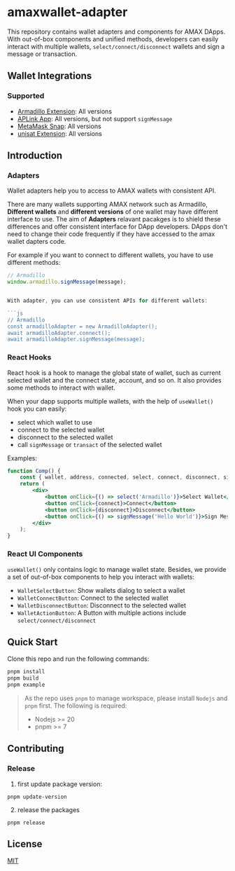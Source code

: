 # amaxwallet-adapter

This repository contains wallet adapters and components for AMAX DApps. With out-of-box components and unified methods, developers can easily interact with multiple wallets, `select/connect/disconnect` wallets and sign a message or transaction.

## Wallet Integrations

### Supported

-   [Armadillo Extension](https://chromewebstore.google.com/detail/armadillo/ahkbnfljhaifiikpkhnkeobchonbpjpb?hl=zh-CN&utm_source=ext_sidebar): All versions
-   [APLink App](https://aplink.app/): All versions,  but not support `signMessage`
-   [MetaMask Snap](https://snaps.metamask.io/snap/npm/amax/amaxsnap/): All versions
-   [unisat Extension](https://github.com/armoniax/amaxjs/tree/main/packages/amaxwallet-adapter/packages/adapters/wallets/unisat): All versions


## Introduction

### Adapters

Wallet adapters help you to access to AMAX wallets with consistent API.

There are many wallets supporting AMAX network such as Armadillo,  **Different wallets** and **different versions** of one wallet may have different interface to use. The aim of **Adapters** relavant pacakges is to shield these differences and offer consistent interface for DApp developers. DApps don't need to change their code frequently if they have accessed to the amax wallet dapters code.

For example if you want to connect to different wallets, you have to use different methods:

```js
// Armadillo
window.armadillo.signMessage(message);


With adapter, you can use consistent APIs for different wallets:

```js
// Armadillo
const armadilloAdapter = new ArmadilloAdapter();
await armadilloAdapter.connect();
await armadilloAdapter.signMessage(message);

```

### React Hooks

React hook is a hook to manage the global state of wallet, such as current selected wallet and the connect state, account, and so on. It also provides some methods to interact with wallet.

When your dapp supports multiple wallets, with the help of `useWallet()` hook you can easily:

-   select which wallet to use
-   connect to the selected wallet
-   disconnect to the selected wallet
-   call `signMessage` or `transact` of the selected wallet

Examples:

```jsx
function Comp() {
    const { wallet, address, connected, select, connect, disconnect, signMessage, signTransaction } = useWallet();
    return (
        <div>
            <button onClick={() => select('Armadillo')}>Select Wallet</button>
            <button onClick={connect}>Connect</button>
            <button onClick={disconnect}>Disconnect</button>
            <button onClick={() => signMessage('Hello World')}>Sign Message</button>
        </div>
    );
}
```

### React UI Components

`useWallet()` only contains logic to manage wallet state. Besides, we provide a set of out-of-box components to help you interact with wallets:

-   `WalletSelectButton`: Show wallets dialog to select a wallet
-   `WalletConnectButton`: Connect to the selected wallet
-   `WalletDisconnectButton`: Disconnect to the selected wallet
-   `WalletActionButton`: A Button with multiple actions include `select/connect/disconnect`



## Quick Start

Clone this repo and run the following commands:

```bash
pnpm install
pnpm build
pnpm example
```

> As the repo uses `pnpm` to manage workspace, please install `Nodejs` and `pnpm` first.
> The following is required:
>
> -   Nodejs >= 20
> -   pnpm >= 7

## Contributing

### Release

1. first update package version:

```shell
pnpm update-version
```

2. release the packages

```
pnpm release
```

## License

[MIT](https://opensource.org/licenses/MIT)

